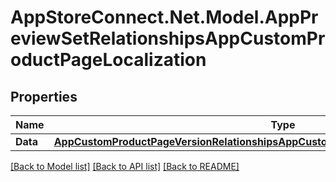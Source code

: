 # AppStoreConnect.Net.Model.AppPreviewSetRelationshipsAppCustomProductPageLocalization

## Properties

Name | Type | Description | Notes
------------ | ------------- | ------------- | -------------
**Data** | [**AppCustomProductPageVersionRelationshipsAppCustomProductPageLocalizationsDataInner**](AppCustomProductPageVersionRelationshipsAppCustomProductPageLocalizationsDataInner.md) |  | [optional] 

[[Back to Model list]](../README.md#documentation-for-models) [[Back to API list]](../README.md#documentation-for-api-endpoints) [[Back to README]](../README.md)

